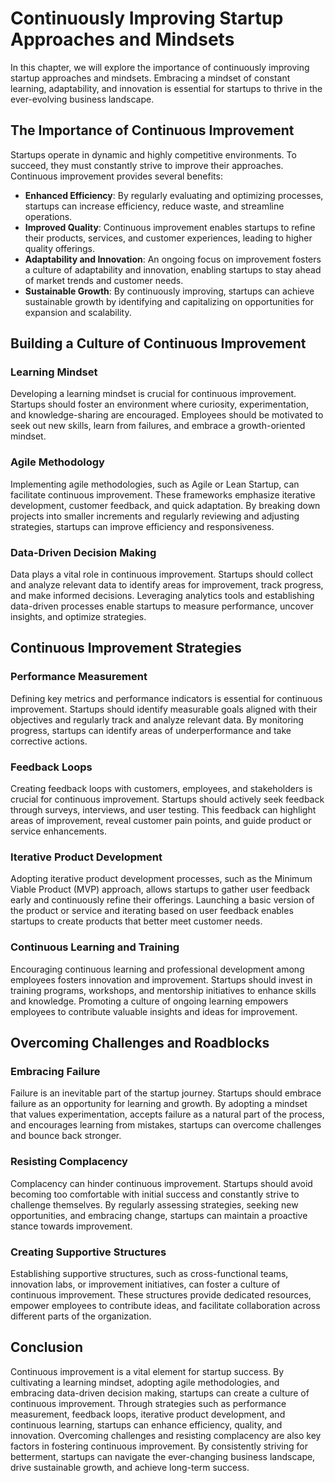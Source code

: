 Continuously Improving Startup Approaches and Mindsets
===============================================================

In this chapter, we will explore the importance of continuously improving startup approaches and mindsets. Embracing a mindset of constant learning, adaptability, and innovation is essential for startups to thrive in the ever-evolving business landscape.

**The Importance of Continuous Improvement**
--------------------------------------------

Startups operate in dynamic and highly competitive environments. To succeed, they must constantly strive to improve their approaches. Continuous improvement provides several benefits:

* **Enhanced Efficiency**: By regularly evaluating and optimizing processes, startups can increase efficiency, reduce waste, and streamline operations.
* **Improved Quality**: Continuous improvement enables startups to refine their products, services, and customer experiences, leading to higher quality offerings.
* **Adaptability and Innovation**: An ongoing focus on improvement fosters a culture of adaptability and innovation, enabling startups to stay ahead of market trends and customer needs.
* **Sustainable Growth**: By continuously improving, startups can achieve sustainable growth by identifying and capitalizing on opportunities for expansion and scalability.

**Building a Culture of Continuous Improvement**
------------------------------------------------

### Learning Mindset

Developing a learning mindset is crucial for continuous improvement. Startups should foster an environment where curiosity, experimentation, and knowledge-sharing are encouraged. Employees should be motivated to seek out new skills, learn from failures, and embrace a growth-oriented mindset.

### Agile Methodology

Implementing agile methodologies, such as Agile or Lean Startup, can facilitate continuous improvement. These frameworks emphasize iterative development, customer feedback, and quick adaptation. By breaking down projects into smaller increments and regularly reviewing and adjusting strategies, startups can improve efficiency and responsiveness.

### Data-Driven Decision Making

Data plays a vital role in continuous improvement. Startups should collect and analyze relevant data to identify areas for improvement, track progress, and make informed decisions. Leveraging analytics tools and establishing data-driven processes enable startups to measure performance, uncover insights, and optimize strategies.

**Continuous Improvement Strategies**
-------------------------------------

### Performance Measurement

Defining key metrics and performance indicators is essential for continuous improvement. Startups should identify measurable goals aligned with their objectives and regularly track and analyze relevant data. By monitoring progress, startups can identify areas of underperformance and take corrective actions.

### Feedback Loops

Creating feedback loops with customers, employees, and stakeholders is crucial for continuous improvement. Startups should actively seek feedback through surveys, interviews, and user testing. This feedback can highlight areas of improvement, reveal customer pain points, and guide product or service enhancements.

### Iterative Product Development

Adopting iterative product development processes, such as the Minimum Viable Product (MVP) approach, allows startups to gather user feedback early and continuously refine their offerings. Launching a basic version of the product or service and iterating based on user feedback enables startups to create products that better meet customer needs.

### Continuous Learning and Training

Encouraging continuous learning and professional development among employees fosters innovation and improvement. Startups should invest in training programs, workshops, and mentorship initiatives to enhance skills and knowledge. Promoting a culture of ongoing learning empowers employees to contribute valuable insights and ideas for improvement.

**Overcoming Challenges and Roadblocks**
----------------------------------------

### Embracing Failure

Failure is an inevitable part of the startup journey. Startups should embrace failure as an opportunity for learning and growth. By adopting a mindset that values experimentation, accepts failure as a natural part of the process, and encourages learning from mistakes, startups can overcome challenges and bounce back stronger.

### Resisting Complacency

Complacency can hinder continuous improvement. Startups should avoid becoming too comfortable with initial success and constantly strive to challenge themselves. By regularly assessing strategies, seeking new opportunities, and embracing change, startups can maintain a proactive stance towards improvement.

### Creating Supportive Structures

Establishing supportive structures, such as cross-functional teams, innovation labs, or improvement initiatives, can foster a culture of continuous improvement. These structures provide dedicated resources, empower employees to contribute ideas, and facilitate collaboration across different parts of the organization.

**Conclusion**
--------------

Continuous improvement is a vital element for startup success. By cultivating a learning mindset, adopting agile methodologies, and embracing data-driven decision making, startups can create a culture of continuous improvement. Through strategies such as performance measurement, feedback loops, iterative product development, and continuous learning, startups can enhance efficiency, quality, and innovation. Overcoming challenges and resisting complacency are also key factors in fostering continuous improvement. By consistently striving for betterment, startups can navigate the ever-changing business landscape, drive sustainable growth, and achieve long-term success.

